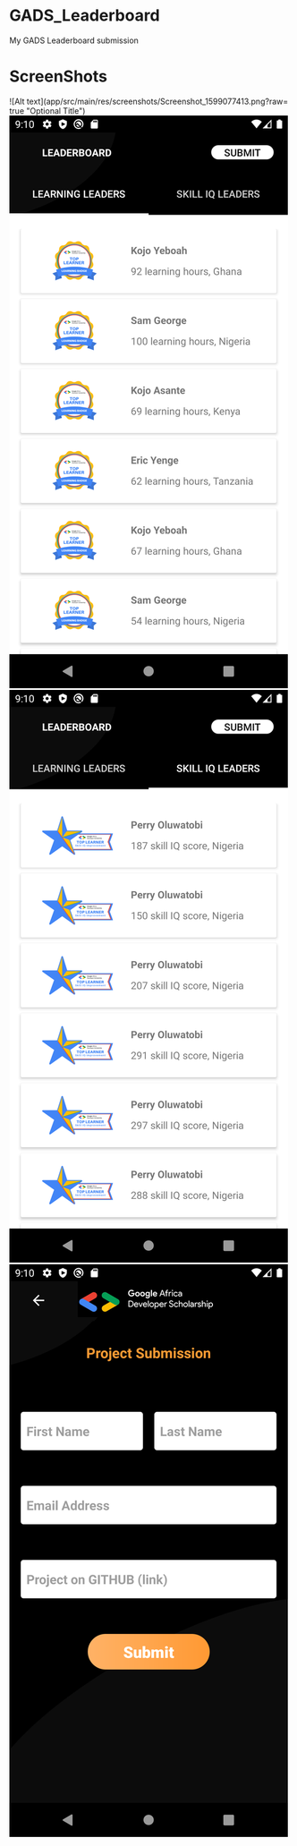 # GADS_Leaderboard
My GADS Leaderboard submission


# ScreenShots

![Alt text](app/src/main/res/screenshots/Screenshot_1599077413.png?raw= true "Optional Title")
![Alt text](app/src/main/res/screenshots/Screenshot_1599077454.png?raw=true "Optional Title")
![Alt text](app/src/main/res/screenshots/Screenshot_1599077458.png?raw=true "Optional Title")
![Alt text](app/src/main/res/screenshots/Screenshot_1599077460.png?raw=true "Optional Title")
